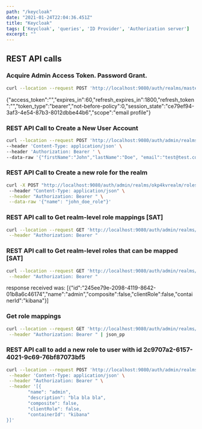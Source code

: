 ```yaml
---
path: "/keycloak"
date: "2021-01-24T22:04:36.451Z"
title: "Keycloak"
tags: ['Keycloak', 'queries', 'ID Provider', 'Authorization server']
excerpt: ""
---
```


## REST API calls

### Acquire Admin Access Token. Password Grant.

```bash
curl --location --request POST 'http://localhost:9080/auth/realms/master/protocol/openid-connect/token' --header 'Content-Type: application/x-www-form-urlencoded' --data-urlencode 'username=admin' --data-urlencode 'password=admin' --data-urlencode 'grant_type=password' --data-urlencode 'client_id=admin-cli'
```

{"access_token":"","expires_in":60,"refresh_expires_in":1800,"refresh_token":"","token_type":"bearer","not-before-policy":0,"session_state":"ce79ef94-3af3-4e54-87b3-8012dbbe44b6","scope":"email profile"}

### REST API Call to Create a New User Account

```bash
curl --location --request POST 'http://localhost:9080/auth/admin/realms/okp4kvrealm/users' \
--header 'Content-Type: application/json' \
--header 'Authorization: Bearer ' \
--data-raw '{"firstName":"John","lastName":"Doe", "email":"test@test.com", "enabled":"true", "username":"app-user"}'
```

### REST API Call to Create a new role for the realm

```bash
curl -X POST "http://localhost:9080/auth/admin/realms/okp4kvrealm/roles" 
 --header "Content-Type: application/json" \
 --header "Authorization: Bearer " \
 --data-raw '{"name": "john_doe_role"}'
```

### REST API call to Get realm-level role mappings [SAT]

```bash
curl --location --request GET 'http://localhost:9080/auth/admin/realms/okp4kvrealm/users/c4af4e2f-b432-4c3b-8405-cca86cd5b97b/role-mappings/realm' \
 --header "Authorization: Bearer "
```
 
### REST API call to Get realm-level roles that can be mapped [SAT]

```bash
curl --location --request GET 'http://localhost:9080/auth/admin/realms/okp4kvrealm/users/2c9707a2-6157-4021-9c69-76bf87073bf5/role-mappings/realm/available' \
 --header "Authorization: Bearer "
```
 
response received was: [{"id":"245ee79e-2098-4119-8642-01b8a6c46174","name":"admin","composite":false,"clientRole":false,"containerId":"kibana"}]

### Get role mappings

```bash
curl --location --request GET 'http://localhost:9080/auth/admin/realms/okp4kvrealm/users/2c9707a2-6157-4021-9c69-76bf87073bf5/role-mappings' \
 --header "Authorization: Bearer " | json_pp
```


### REST API call to add a new role to user with id 2c9707a2-6157-4021-9c69-76bf87073bf5

```bash
curl --location --request POST 'http://localhost:9080/auth/admin/realms/okp4kvrealm/users/2c9707a2-6157-4021-9c69-76bf87073bf5/role-mappings/realm' -v \
 --header 'Content-Type: application/json' \
 --header "Authorization: Bearer " \
 --header '[{
        "name": "admin",
        "description": "bla bla bla",
        "composite": false,
        "clientRole": false,
        "containerId": "kibana"
}]'
```

